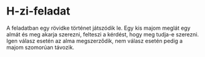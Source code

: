 # H-zi-feladat
A feladatban egy rövidke történet játszódik le. Egy kis majom meglát egy almát és meg akarja szerezni, felteszi a kérdést, hogy meg tudja-e szerezni.
Igen válasz esetén az alma megszerződik, nem válasz esetén pedig a majom szomorúan távozik.
